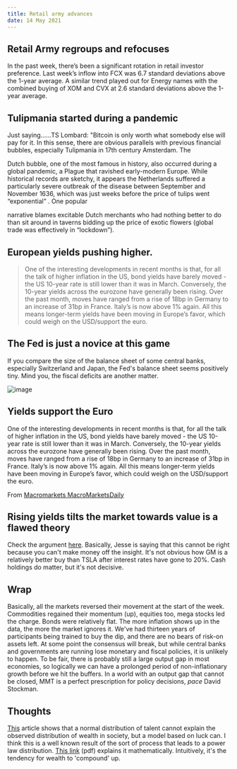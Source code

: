 ```yaml
---
title: Retail army advances
date: 14 May 2021
---
```


## Retail Army regroups and refocuses

In the past week, there’s been a significant rotation in retail investor preference. Last week’s inflow into FCX was 6.7 standard deviations above the 1-year average. A similar trend played out for Energy names with the combined buying of XOM and CVX at 2.6 standard deviations above the 1-year average. 

## Tulipmania started during a pandemic

Just saying......TS Lombard: "Bitcoin is only worth what somebody else will pay for it. In this sense, there are obvious parallels with previous financial bubbles, especially Tulipmania in 17th century Amsterdam. The

Dutch bubble, one of the most famous in history, also occurred during a global pandemic, a Plague that ravished early-modern Europe. While historical records are sketchy, it appears the Netherlands suffered a particularly severe outbreak of the disease between September and November 1636, which was just weeks before the price of tulips went “exponential” . One popular

narrative blames excitable Dutch merchants who had nothing better to do than sit around in taverns bidding up the price of exotic flowers (global trade was effectively in “lockdown”).

## 	European yields pushing higher. 


> One of the interesting developments in recent months is that, for all the talk of higher inflation in the US, bond yields have barely moved - the US 10-year rate is still lower than it was in March. Conversely, the 10-year yields across the eurozone have generally been rising. Over the past month, moves have ranged from a rise of 18bp in Germany to an increase of 31bp in France. Italy’s is now above 1% again. All this means longer-term yields have been moving in Europe’s favor, which could weigh on the USD/support the euro.

## The Fed is just a novice at this game

If you compare the size of the balance sheet of some central banks, especially Switzerland and Japan, the Fed's balance sheet seems positively tiny. Mind you, the fiscal deficits are another matter.

![image](https://cdn.substack.com/image/fetch/f_auto,q_auto:good,fl_progressive:steep/https%3A%2F%2Fbucketeer-e05bbc84-baa3-437e-9518-adb32be77984.s3.amazonaws.com%2Fpublic%2Fimages%2Fbaa8c596-606c-4919-b778-d52483e73e9f_495x285.png)

	
	
## Yields support the Euro

One of the interesting developments in recent months is that, for all the talk of higher inflation in the US, bond yields have barely moved - the US 10-year rate is still lower than it was in March. Conversely, the 10-year yields across the eurozone have generally been rising. Over the past month, moves have ranged from a rise of 18bp in Germany to an increase of 31bp in France. Italy’s is now above 1% again. All this means longer-term yields have been moving in Europe’s favor, which could weigh on the USD/support the euro.

From [Macromarkets MacroMarketsDaily](https://www.macromarketsdaily.com/p/european-yields-pushing-higher?utm_campaign=post&utm_medium=email&utm_source=copy)
	
## Rising yields tilts the market towards value is a flawed theory

Check the argument [here](https://twitter.com/threadreaderapp/status/1393266153443692547?s=20). Basically, Jesse is saying that this cannot be right because you can't make money off the insight. It's not obvious how GM is a relatively better buy than TSLA after interest rates have gone to 20%. Cash holdings do matter, but it's not decisive.    
	
## Wrap

Basically, all the markets reversed their movement at the start of the week.
Commodities regained their momentum (up), equities too, mega stocks led the charge.
Bonds were relatively flat.
The more inflation shows up in the data, the more the market ignores it.
We've had thirteen years of participants being trained to buy the dip, and there are no bears of risk-on assets left. At some point the consensus will break, but while central banks and governments are running lose monetary and fiscal policies, it is unlikely to happen.
To be fair, there is probably still a large output gap in most economies, so logically we can have a prolonged period of non-inflationary growth before we hit the buffers. 
In a world with an output gap that cannot be closed, MMT is a perfect prescription for policy decisions, _pace_ David Stockman.

## Thoughts

[This](https://www-technologyreview-com.cdn.ampproject.org/c/s/www.technologyreview.com/2018/03/01/144958/if-youre-so-smart-why-arent-you-rich-turns-out-its-just-chance/amp/) article shows that a normal distribution of talent cannot explain the observed distribution of wealth in society, but a model based on luck can. 
I think this is a well known result of the sort of process that leads to a power law distribution. 
[This link](https://www.google.com/url?sa=t&rct=j&q=&esrc=s&source=web&cd=&ved=2ahUKEwj06cq9h8rwAhWGsBQKHbHnDGEQFjABegQIChAD&url=https%3A%2F%2Feconomics.mit.edu%2Ffiles%2F10517&usg=AOvVaw35ISa6_eJAHhf_d-8uVLHs) (pdf) explains it mathematically. 
Intuitively, it's the tendency for wealth to 'compound' up.
